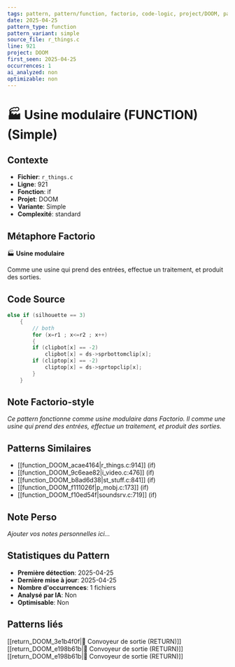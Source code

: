 ```yaml
---
tags: pattern, pattern/function, factorio, code-logic, project/DOOM, pattern/variant/simple
date: 2025-04-25
pattern_type: function
pattern_variant: simple
source_file: r_things.c
line: 921
project: DOOM
first_seen: 2025-04-25
occurrences: 1
ai_analyzed: non
optimizable: non
---
```


# 🏭 Usine modulaire (FUNCTION) (Simple)

## Contexte
- **Fichier**: `r_things.c`
- **Ligne**: 921
- **Fonction**: if
- **Projet**: DOOM
- **Variante**: Simple
- **Complexité**: standard

## Métaphore Factorio
🏭 **Usine modulaire**

Comme une usine qui prend des entrées, effectue un traitement, et produit des sorties.

## Code Source
```c
else if (silhouette == 3)
	{
	    // both
	    for (x=r1 ; x<=r2 ; x++)
	    {
		if (clipbot[x] == -2)
		    clipbot[x] = ds->sprbottomclip[x];
		if (cliptop[x] == -2)
		    cliptop[x] = ds->sprtopclip[x];
	    }
	}
```

## Note Factorio-style
*Ce pattern fonctionne comme usine modulaire dans Factorio. Il comme une usine qui prend des entrées, effectue un traitement, et produit des sorties.*

## Patterns Similaires
- [[function_DOOM_acae4164|r_things.c:914]] (if)
- [[function_DOOM_9c6eae82|i_video.c:476]] (if)
- [[function_DOOM_b8ad6d38|st_stuff.c:841]] (if)
- [[function_DOOM_f111026f|p_mobj.c:173]] (if)
- [[function_DOOM_f10ed54f|soundsrv.c:719]] (if)

## Note Perso
*Ajouter vos notes personnelles ici...*

## Statistiques du Pattern
- **Première détection**: 2025-04-25
- **Dernière mise à jour**: 2025-04-25
- **Nombre d'occurrences**: 1 fichiers
- **Analysé par IA**: Non
- **Optimisable**: Non

## Patterns liés
[[return_DOOM_3e1b4f0f|🚚 Convoyeur de sortie (RETURN)]]
[[return_DOOM_e198b61b|🚚 Convoyeur de sortie (RETURN)]]
[[return_DOOM_e198b61b|🚚 Convoyeur de sortie (RETURN)]]
